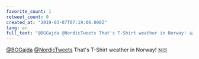 ```yaml
---
favorite_count: 1
retweet_count: 0
created_at: "2019-03-07T07:19:06.000Z"
lang: en
full_text: "@BGGajda @NordicTweets That's T-Shirt weather in Norway! 🇳🇴"
---
```


[@BGGajda](https://twitter.com/BGGajda)
[@NordicTweets](https://twitter.com/NordicTweets) That's T-Shirt weather in
Norway! 🇳🇴
